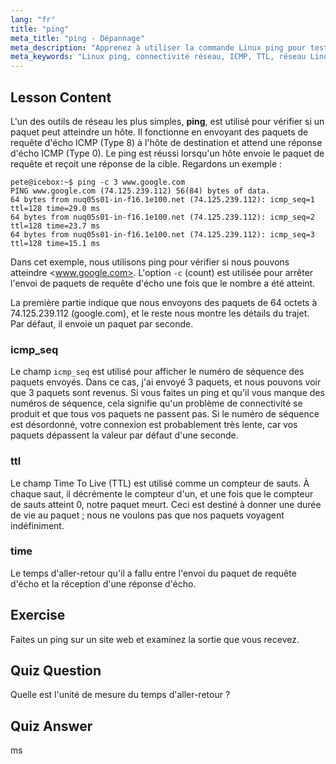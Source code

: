 ```yaml
---
lang: "fr"
title: "ping"
meta_title: "ping - Dépannage"
meta_description: "Apprenez à utiliser la commande Linux ping pour tester la connectivité réseau et résoudre les problèmes. Comprenez ICMP, TTL et le temps d'aller-retour pour un diagnostic réseau efficace."
meta_keywords: "Linux ping, connectivité réseau, ICMP, TTL, réseau Linux, Linux pour débutants, tutoriel Linux, commande ping"
---
```


## Lesson Content

L'un des outils de réseau les plus simples, **ping**, est utilisé pour vérifier si un paquet peut atteindre un hôte. Il fonctionne en envoyant des paquets de requête d'écho ICMP (Type 8) à l'hôte de destination et attend une réponse d'écho ICMP (Type 0). Le ping est réussi lorsqu'un hôte envoie le paquet de requête et reçoit une réponse de la cible. Regardons un exemple :

```plaintext
pete@icebox:~$ ping -c 3 www.google.com
PING www.google.com (74.125.239.112) 56(84) bytes of data.
64 bytes from nuq05s01-in-f16.1e100.net (74.125.239.112): icmp_seq=1 ttl=128 time=29.0 ms
64 bytes from nuq05s01-in-f16.1e100.net (74.125.239.112): icmp_seq=2 ttl=128 time=23.7 ms
64 bytes from nuq05s01-in-f16.1e100.net (74.125.239.112): icmp_seq=3 ttl=128 time=15.1 ms
```

Dans cet exemple, nous utilisons ping pour vérifier si nous pouvons atteindre <www.google.com>. L'option `-c` (count) est utilisée pour arrêter l'envoi de paquets de requête d'écho une fois que le nombre a été atteint.

La première partie indique que nous envoyons des paquets de 64 octets à 74.125.239.112 (google.com), et le reste nous montre les détails du trajet. Par défaut, il envoie un paquet par seconde.

### icmp_seq

Le champ `icmp_seq` est utilisé pour afficher le numéro de séquence des paquets envoyés. Dans ce cas, j'ai envoyé 3 paquets, et nous pouvons voir que 3 paquets sont revenus. Si vous faites un ping et qu'il vous manque des numéros de séquence, cela signifie qu'un problème de connectivité se produit et que tous vos paquets ne passent pas. Si le numéro de séquence est désordonné, votre connexion est probablement très lente, car vos paquets dépassent la valeur par défaut d'une seconde.

### ttl

Le champ Time To Live (TTL) est utilisé comme un compteur de sauts. À chaque saut, il décrémente le compteur d'un, et une fois que le compteur de sauts atteint 0, notre paquet meurt. Ceci est destiné à donner une durée de vie au paquet ; nous ne voulons pas que nos paquets voyagent indéfiniment.

### time

Le temps d'aller-retour qu'il a fallu entre l'envoi du paquet de requête d'écho et la réception d'une réponse d'écho.

## Exercise

Faites un ping sur un site web et examinez la sortie que vous recevez.

## Quiz Question

Quelle est l'unité de mesure du temps d'aller-retour ?

## Quiz Answer

ms
